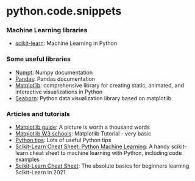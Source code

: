 # python.code.snippets

### Machine Learning libraries
- <a href="https://scikit-learn.org/stable/index.html" target="_blank">scikit-learn</a>: Machine Learning in Python

### Some useful libraries
- <a href="https://numpy.org/doc/stable/" target="_blank">Numpt</a>: Numpy documentation
- <a href="https://pandas.pydata.org/docs/" target="_blank">Pandas</a>: Pandas documentation
- <a href="https://matplotlib.org/" target="_blank">Matplotlib</a>: comprehensive library for creating static, animated, and interactive visualizations in Python
- <a href="https://seaborn.pydata.org/index.html" target="_blank">Seaborn</a>: Python data visualization library based on matplotlib

### Articles and tutorials
- <a href="https://realpython.com/python-matplotlib-guide/" target="_blank">Matplotlib guide</a>: A picture is worth a thousand words
- <a href="https://www.w3schools.com/python/matplotlib_intro.asp" target="_blank">Matplotlib W3 schools</a>: Matplotlib Tutorial - very basic
- <a href="https://book.pythontips.com/en/latest/index.html" target="_blank">Python tips</a>: Lots of useful Python tips
- <a href="https://www.datacamp.com/community/blog/scikit-learn-cheat-sheet" target="_blank">Scikit-Learn Cheat Sheet: Python Machine Learning</a>: A handy scikit-learn cheat sheet to machine learning with Python, including code examples
- <a href="https://towardsdatascience.com/scikit-learn-cheat-sheet-2021-python-for-data-science-c634fd5dcbd0" target="_blank">Scikit-Learn Cheat Sheet</a>: The absolute basics for beginners learning Scikit-Learn in 2021

